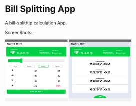 # Bill Splitting App

<p>A bill-split/tip calculation App.</p>

<p>ScreenShots:</p>
<img src="./images/one.jpeg" style="width:200px;height:200px;">
<img src="./images/two.jpeg" style="width:200px;height:200px;">
